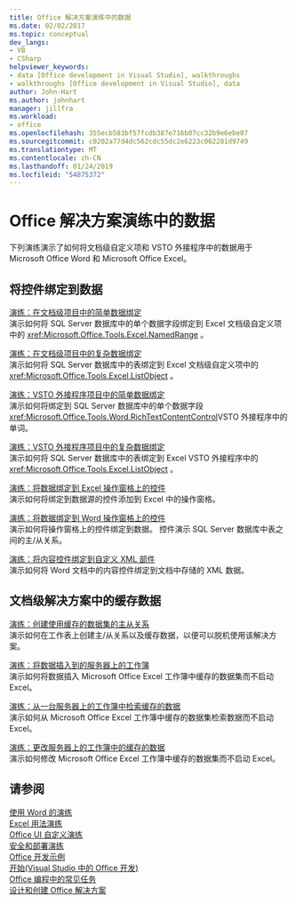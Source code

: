```yaml
---
title: Office 解决方案演练中的数据
ms.date: 02/02/2017
ms.topic: conceptual
dev_langs:
- VB
- CSharp
helpviewer_keywords:
- data [Office development in Visual Studio], walkthroughs
- walkthroughs [Office development in Visual Studio], data
author: John-Hart
ms.author: johnhart
manager: jillfra
ms.workload:
- office
ms.openlocfilehash: 355ecb583bf57fcdb387e716b07cc32b9e6ebe07
ms.sourcegitcommit: c0202a77d4dc562cdc55dc2e6223c062281d9749
ms.translationtype: MT
ms.contentlocale: zh-CN
ms.lasthandoff: 01/24/2019
ms.locfileid: "54875372"
---
```

# <a name="data-in-office-solutions-walkthroughs"></a>Office 解决方案演练中的数据
  下列演练演示了如何将文档级自定义项和 VSTO 外接程序中的数据用于 Microsoft Office Word 和 Microsoft Office Excel。  
  
## <a name="bind-controls-to-data"></a>将控件绑定到数据  
 [演练：在文档级项目中的简单数据绑定](../vsto/walkthrough-simple-data-binding-in-a-document-level-project.md)  
 演示如何将 SQL Server 数据库中的单个数据字段绑定到 Excel 文档级自定义项中的 <xref:Microsoft.Office.Tools.Excel.NamedRange> 。  
  
 [演练：在文档级项目中的复杂数据绑定](../vsto/walkthrough-complex-data-binding-in-a-document-level-project.md)  
 演示如何将 SQL Server 数据库中的表绑定到 Excel 文档级自定义项中的 <xref:Microsoft.Office.Tools.Excel.ListObject> 。  
  
 [演练：VSTO 外接程序项目中的简单数据绑定](../vsto/walkthrough-simple-data-binding-in-vsto-add-in-project.md)  
 演示如何将绑定到 SQL Server 数据库中的单个数据字段<xref:Microsoft.Office.Tools.Word.RichTextContentControl>VSTO 外接程序中的单词。  
  
 [演练：VSTO 外接程序项目中的复杂数据绑定](../vsto/walkthrough-complex-data-binding-in-vsto-add-in-project.md)  
 演示如何将 SQL Server 数据库中的表绑定到 Excel VSTO 外接程序中的 <xref:Microsoft.Office.Tools.Excel.ListObject> 。  
  
 [演练：将数据绑定到 Excel 操作窗格上的控件](../vsto/walkthrough-binding-data-to-controls-on-an-excel-actions-pane.md)  
 演示如何将绑定到数据源的控件添加到 Excel 中的操作窗格。  
  
 [演练：将数据绑定到 Word 操作窗格上的控件](../vsto/walkthrough-binding-data-to-controls-on-a-word-actions-pane.md)  
 演示如何将操作窗格上的控件绑定到数据。 控件演示 SQL Server 数据库中表之间的主/从关系。  
  
 [演练：将内容控件绑定到自定义 XML 部件](../vsto/walkthrough-binding-content-controls-to-custom-xml-parts.md)  
 演示如何将 Word 文档中的内容控件绑定到文档中存储的 XML 数据。  
  
## <a name="cache-data-in-document-level-solutions"></a>文档级解决方案中的缓存数据  
 [演练：创建使用缓存的数据集的主从关系](../vsto/walkthrough-creating-a-master-detail-relation-using-a-cached-dataset.md)  
 演示如何在工作表上创建主/从关系以及缓存数据，以便可以脱机使用该解决方案。  
  
 [演练：将数据插入到的服务器上的工作簿](../vsto/walkthrough-inserting-data-into-a-workbook-on-a-server.md)  
 演示如何将数据插入 Microsoft Office Excel 工作簿中缓存的数据集而不启动 Excel。  
  
 [演练：从一台服务器上的工作簿中检索缓存的数据](../vsto/walkthrough-retrieving-cached-data-from-a-workbook-on-a-server.md)  
 演示如何从 Microsoft Office Excel 工作簿中缓存的数据集检索数据而不启动 Excel。  
  
 [演练：更改服务器上的工作簿中的缓存的数据](../vsto/walkthrough-changing-cached-data-in-a-workbook-on-a-server.md)  
 演示如何修改 Microsoft Office Excel 工作簿中缓存的数据集而不启动 Excel。  
  
## <a name="see-also"></a>请参阅  
 [使用 Word 的演练](../vsto/walkthroughs-using-word.md)   
 [Excel 用法演练](../vsto/walkthroughs-using-excel.md)   
 [Office UI 自定义演练](../vsto/office-ui-customization-walkthroughs.md)   
 [安全和部署演练](../vsto/security-and-deployment-walkthroughs.md)   
 [Office 开发示例](../vsto/office-development-samples.md)   
 [开始&#40;Visual Studio 中的 Office 开发&#41;](../vsto/getting-started-office-development-in-visual-studio.md)   
 [Office 编程中的常见任务](../vsto/common-tasks-in-office-programming.md)   
 [设计和创建 Office 解决方案](../vsto/designing-and-creating-office-solutions.md)  
